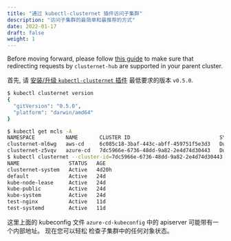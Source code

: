 ```yaml
---
title: "通过 kubectl-clusternet 插件访问子集群"
description: "访问子集群的最简单和最推荐的方式"
date: 2022-01-17
draft: false
weight: 1
---
```


Before moving forward, please follow [this guide](/docs/configuration/aggregator-forwarding-redirect/) to make sure
that redirecting requests by `clusternet-hub` are supported in your parent cluster.

首先,
请 [安装/升级 `kubectl-clusternet` 插件](https://github.com/clusternet/kubectl-clusternet#installation) 最低要求的版本 `v0.5.0`.

```bash
$ kubectl clusternet version
{
  "gitVersion": "0.5.0",
  "platform": "darwin/amd64"
}
```

```bash
$ kubectl get mcls -A
NAMESPACE          NAME       CLUSTER ID                             SYNC MODE   KUBERNETES                   READYZ   AGE
clusternet-ml6wg   aws-cd     6c085c18-3baf-443c-abff-459751f5e3d3   Dual        v1.18.4                      true     4d6h
clusternet-z5vqv   azure-cd   7dc5966e-6736-48dd-9a82-2e4d74d30443   Dual        v1.20.4                      true     43h
$ kubectl clusternet --cluster-id=7dc5966e-6736-48dd-9a82-2e4d74d30443 --child-kubeconfig=./azure-cd-kubeconfig get ns
NAME                STATUS   AGE
clusternet-system   Active   4d20h
default             Active   24d
kube-node-lease     Active   24d
kube-public         Active   24d
kube-system         Active   24d
test-nginx          Active   11d
test-systemd        Active   11d
```

这里上面的 kubeconfig 文件 `azure-cd-kubeconfig` 中的 apiserver 可能带有一个内部地址。 现在您可以轻松
检查子集群中的任何对象状态。
